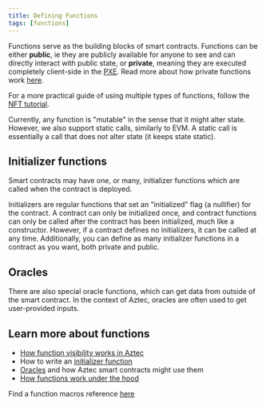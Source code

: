 ```yaml
---
title: Defining Functions
tags: [functions]
---
```


Functions serve as the building blocks of smart contracts. Functions can be either **public**, ie they are publicly available for anyone to see and can directly interact with public state, or **private**, meaning they are executed completely client-side in the [PXE](../../concepts/pxe/index.md). Read more about how private functions work [here](./attributes.md#private-functions-private).

For a more practical guide of using multiple types of functions, follow the [NFT tutorial](../../../developers/tutorials/codealong/contract_tutorials/nft_contract.md).

Currently, any function is "mutable" in the sense that it might alter state. However, we also support static calls, similarly to EVM. A static call is essentially a call that does not alter state (it keeps state static).

## Initializer functions

Smart contracts may have one, or many, initializer functions which are called when the contract is deployed.

Initializers are regular functions that set an "initialized" flag (a nullifier) for the contract. A contract can only be initialized once, and contract functions can only be called after the contract has been initialized, much like a constructor. However, if a contract defines no initializers, it can be called at any time. Additionally, you can define as many initializer functions in a contract as you want, both private and public.

## Oracles

There are also special oracle functions, which can get data from outside of the smart contract. In the context of Aztec, oracles are often used to get user-provided inputs.

## Learn more about functions

- [How function visibility works in Aztec](./visibility.md)
- How to write an [initializer function](../../../developers/guides/smart_contracts/writing_contracts/initializers.md)
- [Oracles](../oracles/index.md) and how Aztec smart contracts might use them
- [How functions work under the hood](./attributes.md)

Find a function macros reference [here](../../../developers/reference/smart_contract_reference/macros.md)
